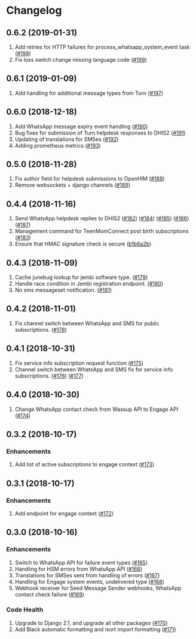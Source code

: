 # Changelog

## 0.6.2 (2019-01-31)
1. Add retries for HTTP failures for process_whatsapp_system_event task
   ([#198](https://github.com/praekeltfoundation/ndoh-hub/pull/198))
1. Fix loss switch change missing language code
   ([#199](https://github.com/praekeltfoundation/ndoh-hub/pull/199))

## 0.6.1 (2019-01-09)
1. Add handling for additional message types from Turn
   ([#197](https://github.com/praekeltfoundation/ndoh-hub/pull/197))

## 0.6.0 (2018-12-18)
1. Add WhatsApp message expiry event handling
   ([#190](https://github.com/praekeltfoundation/ndoh-hub/pull/190))
1. Bug fixes for submission of Turn helpdesk responses to DHIS2
   ([#191](https://github.com/praekeltfoundation/ndoh-hub/pull/191))
1. Updating of translations for SMSes
   ([#192](https://github.com/praekeltfoundation/ndoh-hub/pull/192))
1. Adding prometheus metrics
   ([#193](https://github.com/praekeltfoundation/ndoh-hub/pull/193))

## 0.5.0 (2018-11-28)
1. Fix author field for helpdesk submissions to OpenHIM
   ([#188](https://github.com/praekeltfoundation/ndoh-hub/pull/188))
1. Remove websockets + django channels
   ([#189](https://github.com/praekeltfoundation/ndoh-hub/pull/189))

## 0.4.4 (2018-11-16)
1. Send WhatsApp helpdesk replies to DHIS2
   ([#182](https://github.com/praekeltfoundation/ndoh-hub/pull/182))
   ([#184](https://github.com/praekeltfoundation/ndoh-hub/pull/184))
   ([#185](https://github.com/praekeltfoundation/ndoh-hub/pull/185))
   ([#186](https://github.com/praekeltfoundation/ndoh-hub/pull/186))
   ([#187](https://github.com/praekeltfoundation/ndoh-hub/pull/187))
1. Management command for TeenMomConnect post birth subscriptions
   ([#183](https://github.com/praekeltfoundation/ndoh-hub/pull/183))
1. Ensure that HMAC signature check is secure
   ([b1b6a2b](https://github.com/praekeltfoundation/ndoh-hub/commit/b1b6a2b4f8bc5bbd85a94f163c163f367e92c998))

## 0.4.3 (2018-11-09)
1. Cache junebug lookup for jembi software type.
   ([#179](https://github.com/praekeltfoundation/ndoh-hub/pull/179))
2. Handle race condition in Jembi registration endpoint.
   ([#180](https://github.com/praekeltfoundation/ndoh-hub/pull/180))
3. No sms messageset notification.
   ([#181](https://github.com/praekeltfoundation/ndoh-hub/pull/181))

## 0.4.2 (2018-11-01)
1. Fix channel switch between WhatsApp and SMS for public subscriptions.
   ([#178](https://github.com/praekeltfoundation/ndoh-hub/pull/178))

## 0.4.1 (2018-10-31)
1. Fix service info subscription request function
   ([#175](https://github.com/praekeltfoundation/ndoh-hub/pull/175))
2. Channel switch between WhatsApp and SMS fix for service info subscriptions.
   ([#176](https://github.com/praekeltfoundation/ndoh-hub/pull/176))
   ([#177](https://github.com/praekeltfoundation/ndoh-hub/pull/177))

## 0.4.0 (2018-10-30)
1. Change WhatsApp contact check from Wassup API to Engage API
   ([#174](https://github.com/praekeltfoundation/ndoh-hub/pull/174))

## 0.3.2 (2018-10-17)
### Enhancements
1. Add list of active subscriptions to engage context
   ([#173](https://github.com/praekeltfoundation/ndoh-hub/pull/173))

## 0.3.1 (2018-10-17)
### Enhancements
1. Add endpoint for engage context
   ([#172](https://github.com/praekeltfoundation/ndoh-hub/pull/171))

## 0.3.0 (2018-10-16)
### Enhancements
1. Switch to WhatsApp API for failure event types
   ([#165](https://github.com/praekeltfoundation/ndoh-hub/pull/165))
1. Handling for HSM errors from WhatsApp API
   ([#166](https://github.com/praekeltfoundation/ndoh-hub/pull/166))
1. Translations for SMSes sent from handling of errors
   ([#167](https://github.com/praekeltfoundation/ndoh-hub/pull/167))
1. Handling for Engage system events, undelivered type
   ([#168](https://github.com/praekeltfoundation/ndoh-hub/pull/168))
1. Webhook receiver for Seed Message Sender webhooks, WhatsApp contact check failure
   ([#169](https://github.com/praekeltfoundation/ndoh-hub/pull/168))
### Code Health
1. Upgrade to Django 2.1, and upgrade all other packages
   ([#170](https://github.com/praekeltfoundation/ndoh-hub/pull/170))
1. Add Black automatic formatting and isort import formatting
   ([#171](https://github.com/praekeltfoundation/ndoh-hub/pull/171))
